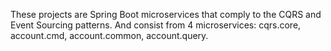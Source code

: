 These projects are Spring Boot microservices that comply to the CQRS and Event Sourcing patterns.
And consist from 4 microservices: cqrs.core, account.cmd, account.common, account.query. 